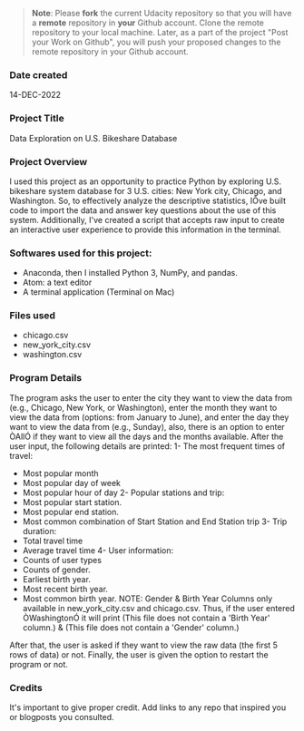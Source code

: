 >**Note**: Please **fork** the current Udacity repository so that you will have a **remote** repository in **your** Github account. Clone the remote repository to your local machine. Later, as a part of the project "Post your Work on Github", you will push your proposed changes to the remote repository in your Github account.

### Date created
14-DEC-2022

### Project Title
Data Exploration on U.S. Bikeshare Database 

### Project Overview
I used this project as an opportunity to practice Python by exploring U.S. bikeshare system database for 3 U.S. cities: New York city, Chicago, and Washington.
So, to effectively analyze the descriptive statistics, IÕve built code to import the data and answer key questions about the use of this system. 
Additionally, I've created a script that accepts raw input to create an interactive user experience to provide this information in the terminal. 

### Softwares used for this project: 
- Anaconda, then I installed Python 3, NumPy, and pandas. 
- Atom: a text editor 
- A terminal application (Terminal on Mac) 

### Files used
- chicago.csv
- new_york_city.csv
- washington.csv

### Program Details 
The program asks the user to enter the city they want to view the data from (e.g., Chicago, New York, or Washington), enter the month they want to view the data from (options: from January to June), and enter the day they want to view the data from (e.g., Sunday), also, there is an option to enter ÒAllÓ if they want to view all the days and the months available.
After the user input, the following details are printed:
1- The most frequent times of travel:
- Most popular month
- Most popular day of week
- Most popular hour of day
2- Popular stations and trip:
- Most popular start station.
- Most popular end station.
- Most common combination of Start Station and End Station trip
3- Trip duration:
- Total travel time
- Average travel time
4- User information:
- Counts of user types
- Counts of gender. 
- Earliest birth year.
- Most recent birth year.
- Most common birth year.
NOTE: Gender & Birth Year Columns only available in new_york_city.csv and chicago.csv. Thus, if the user entered ÒWashingtonÓ it will print (This file does not contain a 'Birth Year' column.) & (This file does not contain a 'Gender' column.)

After that, the user is asked if they want to view the raw data (the first 5 rows of data) or not. 
Finally, the user is given the option to restart the program or not.

### Credits
It's important to give proper credit. Add links to any repo that inspired you or blogposts you consulted.

